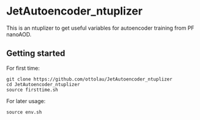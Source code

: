 # JetAutoencoder_ntuplizer

This is an ntuplizer to get useful variables for autoencoder training from PF nanoAOD.

## Getting started

For first time:
```shell
git clone https://github.com/ottolau/JetAutoencoder_ntuplizer
cd JetAutoencoder_ntuplizer
source firsttime.sh
```

For later usage:
```shell
source env.sh
```

